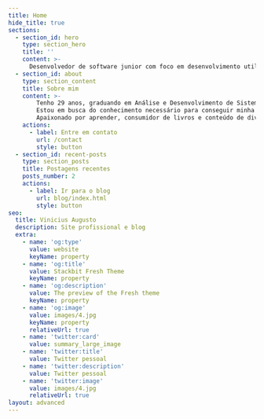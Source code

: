 ```yaml
---
title: Home
hide_title: true
sections:
  - section_id: hero
    type: section_hero
    title: ''
    content: >-
      Desenvolvedor de software junior com foco em desenvolvimento utilizando Java, Spring e Postgres. 
  - section_id: about
    type: section_content
    title: Sobre mim
    content: >-
        Tenho 29 anos, graduando em Análise e Desenvolvimento de Sistemas. Sou apaixonado por tecnologia em todas as suas formas, também por Linux, café e filmes de terror.
        Estou em busca do conhecimento necessário para conseguir minha primeira vaga na área, ao longos dos últimos anos trabalhei com diversos ramos de atividades, me trazendo uma grande bagagem de conhecimentos para além dos conhecimentos relacionados a tecnologia, de fotografia e vendas, à gerenciamento de um e-commerce.
        Apaixonado por aprender, consumidor de livros e conteúdo de diversas formas, sejam em português ou inglês, estou sempre disposto a aprender coisas novas.
    actions:
      - label: Entre em contato
        url: /contact
        style: button
  - section_id: recent-posts
    type: section_posts
    title: Postagens recentes
    posts_number: 2
    actions:
      - label: Ir para o blog
        url: blog/index.html
        style: button
seo:
  title: Vinicius Augusto
  description: Site profissional e blog
  extra:
    - name: 'og:type'
      value: website
      keyName: property
    - name: 'og:title'
      value: Stackbit Fresh Theme
      keyName: property
    - name: 'og:description'
      value: The preview of the Fresh theme
      keyName: property
    - name: 'og:image'
      value: images/4.jpg
      keyName: property
      relativeUrl: true
    - name: 'twitter:card'
      value: summary_large_image
    - name: 'twitter:title'
      value: Twitter pessoal
    - name: 'twitter:description'
      value: Twitter pessoal
    - name: 'twitter:image'
      value: images/4.jpg
      relativeUrl: true
layout: advanced
---
```

